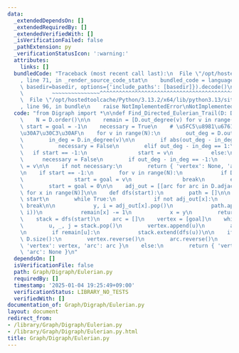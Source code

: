 ```yaml
---
data:
  _extendedDependsOn: []
  _extendedRequiredBy: []
  _extendedVerifiedWith: []
  _isVerificationFailed: false
  _pathExtension: py
  _verificationStatusIcon: ':warning:'
  attributes:
    links: []
  bundledCode: "Traceback (most recent call last):\n  File \"/opt/hostedtoolcache/Python/3.13.2/x64/lib/python3.13/site-packages/onlinejudge_verify/documentation/build.py\"\
    , line 71, in _render_source_code_stat\n    bundled_code = language.bundle(stat.path,\
    \ basedir=basedir, options={'include_paths': [basedir]}).decode()\n          \
    \         ~~~~~~~~~~~~~~~^^^^^^^^^^^^^^^^^^^^^^^^^^^^^^^^^^^^^^^^^^^^^^^^^^^^^^^^^^^^^^^^^^\n\
    \  File \"/opt/hostedtoolcache/Python/3.13.2/x64/lib/python3.13/site-packages/onlinejudge_verify/languages/python.py\"\
    , line 96, in bundle\n    raise NotImplementedError\nNotImplementedError\n"
  code: "from Digraph import *\n\ndef Find_Directed_Eulerian_Trail(D: Digraph):\n\
    \    N = D.order()\n\n    remain = [D.out_degree(v) for v in range(N)]\n\n   \
    \ start = goal = -1\n    necessary = True\n    # \u5FC5\u8981\u6761\u4EF6\u30C1\
    \u30A7\u30C3\u30AF\n    for v in range(N):\n        out_deg = D.out_degree(v)\n\
    \        in_deg = D.in_degree(v)\n\n        if abs(out_deg - in_deg) >= 2:\n \
    \           necessary = False\n        elif out_deg - in_deg == 1:\n         \
    \   if start == -1:\n                start = v\n            else:\n          \
    \      necessary = False\n        if out_deg - in_deg == -1:\n            goal\
    \ = v\n\n    if not necessary:\n        return { 'vertex': None, 'arc': None }\n\
    \n    if start == -1:\n        for v in range(N):\n            if D.out_degree(v):\n\
    \                start = goal = v\n                break\n        else:\n    \
    \        start = goal = 0\n\n    adj_out = [[arc for arc in D.adjacent_out[x]]\
    \ for x in range(N)]\n\n    def dfs(start):\n        path = []\n\n        x =\
    \ start\n        while True:\n            if not adj_out[x]:\n               \
    \ break\n\n            y, i = adj_out[x].pop()\n            path.append((x, y,\
    \ i))\n            remain[x] -= 1\n            x = y\n        return path\n\n\
    \    stack = dfs(start)\n    arc = []\n    vertex = [goal]\n    while stack:\n\
    \        u, _, j = stack.pop()\n        vertex.append(u)\n        arc.append(j)\n\
    \n        if remain[u]:\n            stack.extend(dfs(u))\n\n    if len(arc) ==\
    \ D.size():\n        vertex.reverse()\n        arc.reverse()\n        return {\
    \ 'vertex': vertex, 'arc': arc }\n    else:\n        return { 'vertex': None,\
    \ 'arc': None }\n"
  dependsOn: []
  isVerificationFile: false
  path: Graph/Digraph/Eulerian.py
  requiredBy: []
  timestamp: '2025-01-04 19:25:49+09:00'
  verificationStatus: LIBRARY_NO_TESTS
  verifiedWith: []
documentation_of: Graph/Digraph/Eulerian.py
layout: document
redirect_from:
- /library/Graph/Digraph/Eulerian.py
- /library/Graph/Digraph/Eulerian.py.html
title: Graph/Digraph/Eulerian.py
---
```


